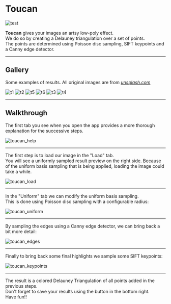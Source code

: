 

# Toucan 
![test](./ui/toucan_icon_100_100.png)

**Toucan** gives your images an artsy low-poly effect.   
We do so by creating a Delauney triangulation over a set of points.  
The points are determined using Poisson disc sampling, SIFT keypoints and a Canny edge detector.

-----
## Gallery

Some examples of results. All original images are from _[unsplash.com](https://unsplash.com/)_


![t1](./doc/gallery/t1_.png)
![t2](./doc/gallery/t2_.png)
![t5](./doc/gallery/t5_.png)
![t6](./doc/gallery/t6_.png)
![t3](./doc/gallery/t3_.png)
![t4](./doc/gallery/t4_.png)

-----
## Walkthrough

The first tab you see when you open the app provides a more thorough explanation for the successive steps.

![toucan_help](./doc/toucan_help.png)

-----
The first step is to load our image in the "Load" tab.  
You will see a uniformly sampled result preview on the right side.
Because of the uniform basis sampling that is being applied, loading the image could take a while. 

![toucan_load](./doc/toucan_load.png)

-----
In the "Uniform" tab we can modify the uniform basis sampling.  
This is done using Poisson disc sampling with a configurable radius:

![toucan_uniform](./doc/toucan_uniform.png)

-----
By sampling the edges using a Canny edge detector, we can bring back a bit more detail:

![toucan_edges](./doc/toucan_edges.png)

-----
Finally to bring back some final highlights we sample some SIFT keypoints:

![toucan_keypoints](./doc/toucan_keypoints.png)

-----
The result is a colored Delauney Triangulation of all points added in the previous steps.  
Don't forget to save your results using the button in the bottom right.  
Have fun!!
